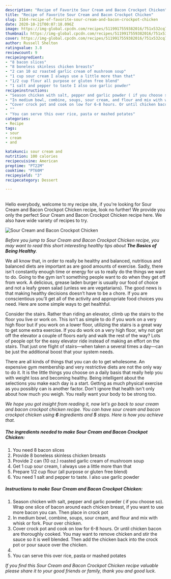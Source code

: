 ```yaml
---
description: "Recipe of Favorite Sour Cream and Bacon Crockpot Chicken"
title: "Recipe of Favorite Sour Cream and Bacon Crockpot Chicken"
slug: 3164-recipe-of-favorite-sour-cream-and-bacon-crockpot-chicken
date: 2020-10-21T00:07:18.096Z
image: https://img-global.cpcdn.com/recipes/5119917559382016/751x532cq70/sour-cream-and-bacon-crockpot-chicken-recipe-main-photo.jpg
thumbnail: https://img-global.cpcdn.com/recipes/5119917559382016/751x532cq70/sour-cream-and-bacon-crockpot-chicken-recipe-main-photo.jpg
cover: https://img-global.cpcdn.com/recipes/5119917559382016/751x532cq70/sour-cream-and-bacon-crockpot-chicken-recipe-main-photo.jpg
author: Russell Shelton
ratingvalue: 3.8
reviewcount: 9
recipeingredient:
- "8 bacon slices"
- "8 boneless skinless chicken breasts"
- "2 can 10 oz roasted garlic cream of mushroom soup"
- "1 cup sour cream I always use a little more than that"
- "1/2 cup flour all purpose or gluten free blend"
- "1 salt and pepper to taste I also use garlic powder"
recipeinstructions:
- "Season chicken with salt, pepper and garlic powder ( if you choose so). Wrap one slice of bacon around each chicken breast, if you want to use more bacon you can. Then place in crock pot"
- "In medium bowl, combine, soups, sour cream, and flour and mix with whisk or fork. Pour over chicken."
- "Cover crock pot and cook on low for 6-8 hours. Or until chicken bacon are thoroughly cooked. You may want to remove chicken and stir the sauce so it is well blended. Then add the chicken back into the crock pot or pour sauce over the chicken."
- ""
- "You can serve this over rice, pasta or mashed potates"
categories:
- Recipe
tags:
- sour
- cream
- and

katakunci: sour cream and 
nutrition: 100 calories
recipecuisine: American
preptime: "PT22M"
cooktime: "PT60M"
recipeyield: "3"
recipecategory: Dessert

---
```

<br>
Hello everybody, welcome to my recipe site, if you're looking for Sour Cream and Bacon Crockpot Chicken recipe, look no further! We provide you only the perfect Sour Cream and Bacon Crockpot Chicken recipe here. We also have wide variety of recipes to try.
<br>


![Sour Cream and Bacon Crockpot Chicken](https://img-global.cpcdn.com/recipes/5119917559382016/751x532cq70/sour-cream-and-bacon-crockpot-chicken-recipe-main-photo.jpg)

<i>Before you jump to Sour Cream and Bacon Crockpot Chicken recipe, you may want to read this short interesting healthy tips about <strong>The Basics of Being Healthy</strong>.</i>

We all know that, in order to really be healthy and balanced, nutritious and balanced diets are important as are good amounts of exercise. Sadly, there isn't constantly enough time or energy for us to really do the things we want to do. Going to the gym isn't something people want to do when they get off from work. A delicious, grease laden burger is usually our food of choice and not a leafy green salad (unless we are vegetarians). The good news is that making healthy decisions doesn’t have to be a chore. If you are conscientious you'll get all of the activity and appropriate food choices you need. Here are some simple ways to get healthful.

Consider the stairs. Rather than riding an elevator, climb up the stairs to the floor you live or work on. This isn't as simple to do if you work on a very high floor but if you work on a lower floor, utilizing the stairs is a great way to get some extra exercise. If you do work on a very high floor, why not get off the elevator a couple of floors early and walk the rest of the way? Lots of people opt for the easy elevator ride instead of making an effort on the stairs. That just one flight of stairs—when taken a several times a day—can be just the additional boost that your system needs. 

There are all kinds of things that you can do to get wholesome. An expensive gym membership and very restrictive diets are not the only way to do it. It is the little things you choose on a daily basis that really help you with weight loss and becoming healthy. Being intelligent about the selections you make each day is a start. Getting as much physical exercise as you possibly can is another factor. Don't ignore that health isn't only about how much you weigh. You really want your body to be strong too. 


<i>We hope you got insight from reading it, now let's go back to sour cream and bacon crockpot chicken recipe. You can have sour cream and bacon crockpot chicken using <strong>6</strong> ingredients and <strong>5</strong> steps. Here is how you achieve that.
</i>

##### The ingredients needed to make Sour Cream and Bacon Crockpot Chicken:

1. You need 8 bacon slices
1. Provide 8 boneless skinless chicken breasts
1. Provide 2 can (10 oz.) roasted garlic cream of mushroom soup
1. Get 1 cup sour cream, I always use a little more than that
1. Prepare 1/2 cup flour (all purpose or gluten free blend)
1. You need 1 salt and pepper to taste. I also use garlic powder


##### Instructions to make Sour Cream and Bacon Crockpot Chicken:

1. Season chicken with salt, pepper and garlic powder ( if you choose so). Wrap one slice of bacon around each chicken breast, if you want to use more bacon you can. Then place in crock pot
1. In medium bowl, combine, soups, sour cream, and flour and mix with whisk or fork. Pour over chicken.
1. Cover crock pot and cook on low for 6-8 hours. Or until chicken bacon are thoroughly cooked. You may want to remove chicken and stir the sauce so it is well blended. Then add the chicken back into the crock pot or pour sauce over the chicken.
1. 
1. You can serve this over rice, pasta or mashed potates


<i>If you find this Sour Cream and Bacon Crockpot Chicken recipe valuable please share it to your good friends or family, thank you and good luck.</i>
